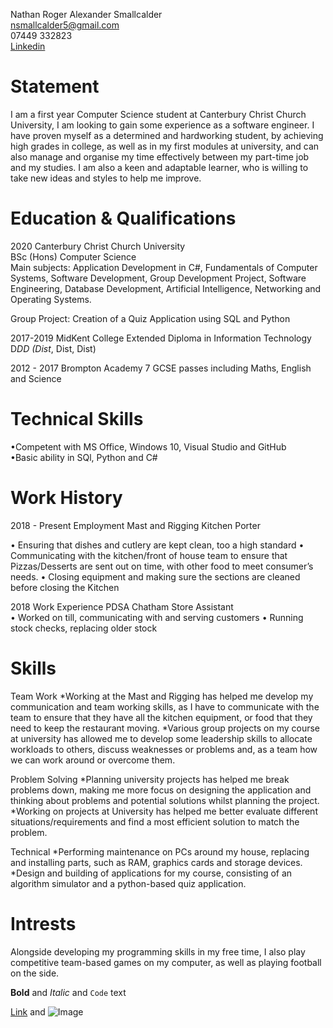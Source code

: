 Nathan Roger Alexander Smallcalder <br>
nsmallcalder5@gmail.com <br>
07449 332823 <br>
[Linkedin](https://www.linkedin.com/in/nathan-smallcalder-b83673209/)<br>



# Statement
I am a first year Computer Science student at Canterbury Christ Church University, I am looking to gain some experience as a software engineer. I have proven myself as a determined and hardworking student, by achieving high grades in college, as well as in my first modules at university, and can also manage and organise my time effectively between my part-time job and my studies. I am also a keen and adaptable learner, who is willing to take new ideas and styles to help me improve.

# Education & Qualifications
2020 		Canterbury Christ Church University    						
BSc (Hons) Computer Science  	
Main subjects: Application Development in C#, Fundamentals of Computer Systems, Software Development, Group Development Project, Software Engineering, 
Database Development, Artificial Intelligence, Networking and Operating Systems.

Group Project: Creation of a Quiz Application using SQL and Python

2017-2019	MidKent College
Extended Diploma in Information Technology D*DD (Dist*, Dist, Dist)

2012 - 2017	Brompton Academy
7 GCSE passes including Maths, English and Science

# Technical Skills

•Competent with MS Office, Windows 10, Visual Studio and GitHub <br>
•Basic ability in SQl, Python and C# 

# Work History

2018 - Present   Employment 		Mast and Rigging 			Kitchen Porter

•	Ensuring that dishes and cutlery are kept clean, too a high standard
•	Communicating with the kitchen/front of house team to ensure that Pizzas/Desserts are sent out on time, with other food to meet consumer’s needs.
•	Closing equipment and making sure the sections are cleaned before closing the Kitchen

2018	Work Experience 		PDSA Chatham			Store Assistant			
•	Worked on till, communicating with and serving customers
•	Running stock checks, replacing older stock


# Skills
Team Work	  *Working at the Mast and Rigging has helped me develop my communication and team working skills, as I have to communicate with the team to ensure that they have all              the kitchen equipment, or food that they need to keep the restaurant moving.
            *Various group projects on my course at university has allowed me to develop some leadership skills to allocate workloads to others, discuss weaknesses or                        problems and, as a team how we can work around or overcome them.

Problem Solving	 *Planning university projects has helped me break problems down, making me more focus on designing the application and thinking about problems and potential                     solutions whilst planning the project.
                 *Working on projects at University has helped me better evaluate different situations/requirements and find a most efficient solution to match the problem.

Technical	 *Performing maintenance on PCs around my house, replacing and installing parts, such as RAM, graphics cards and storage devices.
           *Design and building of applications for my course, consisting of an algorithm 	simulator and a python-based quiz application.


# Intrests

Alongside developing my programming skills in my free time, I also play competitive team-based games on my computer, as well as playing football on the side.

**Bold** and _Italic_ and `Code` text

[Link](url) and ![Image](src)
```


